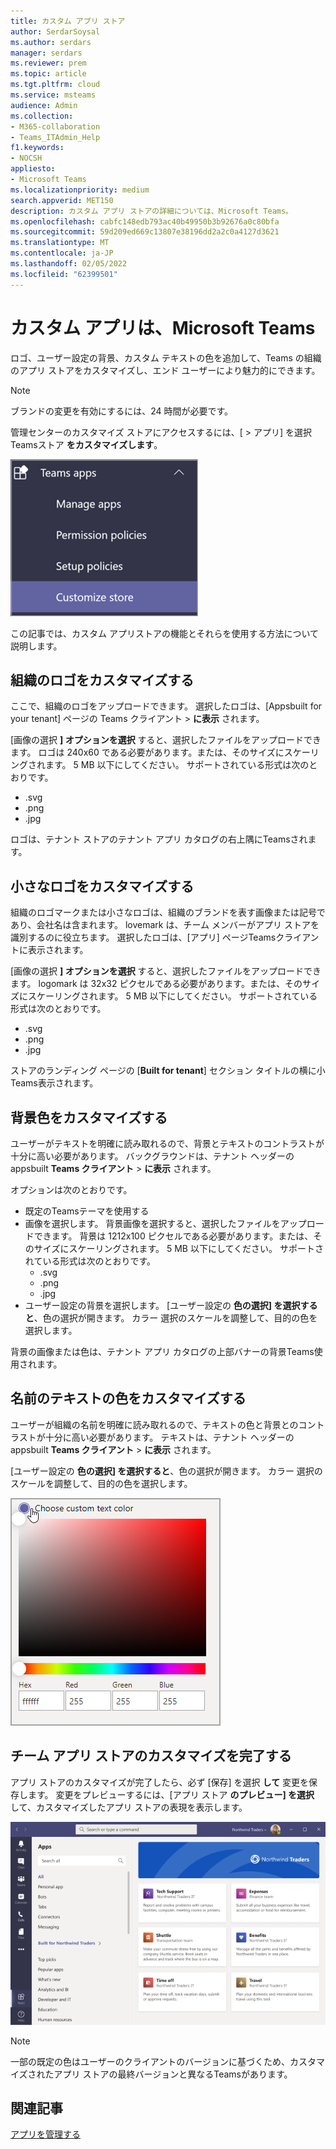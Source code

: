```yaml
---
title: カスタム アプリ ストア
author: SerdarSoysal
ms.author: serdars
manager: serdars
ms.reviewer: prem
ms.topic: article
ms.tgt.pltfrm: cloud
ms.service: msteams
audience: Admin
ms.collection:
- M365-collaboration
- Teams_ITAdmin_Help
f1.keywords:
- NOCSH
appliesto:
- Microsoft Teams
ms.localizationpriority: medium
search.appverid: MET150
description: カスタム アプリ ストアの詳細については、Microsoft Teams。
ms.openlocfilehash: cabfc148edb793ac40b49950b3b92676a0c80bfa
ms.sourcegitcommit: 59d209ed669c13807e38196dd2a2c0a4127d3621
ms.translationtype: MT
ms.contentlocale: ja-JP
ms.lasthandoff: 02/05/2022
ms.locfileid: "62399501"
---
```

# <a name="custom-apps-store-in-microsoft-teams"></a>カスタム アプリは、Microsoft Teams

ロゴ、ユーザー設定の背景、カスタム テキストの色を追加して、Teams の組織のアプリ ストアをカスタマイズし、エンド ユーザーにより魅力的にできます。

> [!Note]
> ブランドの変更を有効にするには、24 時間が必要です。

管理センターのカスタマイズ ストアにアクセスするには、[ > アプリ] を選択Teamsストア **をカスタマイズします**。

  ![管理コンソールのストアのカスタマイズ機能が強調表示されています。](media/customize-app-store.png)

この記事では、カスタム アプリストアの機能とそれらを使用する方法について説明します。

## <a name="customize-your-organization-logo"></a>組織のロゴをカスタマイズする

<!-- Bookmark used by Context Sensitive Help (CSH). Do not delete. -->
<a name="orglogo"> </a>
<!-- Do not remove the bookmark link above. -->

ここで、組織のロゴをアップロードできます。 選択したロゴは、[Appsbuilt for your tenant] ページの Teams クライアント > **に表示** されます。

[画像の選択 **] オプションを選択** すると、選択したファイルをアップロードできます。 ロゴは 240x60 である必要があります。または、そのサイズにスケーリングされます。 5 MB 以下にしてください。 サポートされている形式は次のとおりです。

- .svg
- .png
- .jpg

ロゴは、テナント ストアのテナント アプリ カタログの右上隅にTeamsされます。

## <a name="customize-your-small-logo"></a>小さなロゴをカスタマイズする

<!-- Bookmark used by Context Sensitive Help (CSH). Do not delete. -->
<a name="orglogomark"> </a>
<!-- Do not remove the bookmark link above. -->

組織のロゴマークまたは小さなロゴは、組織のブランドを表す画像または記号であり、会社名は含まれます。 lovemark は、チーム メンバーがアプリ ストアを識別するのに役立ちます。 選択したロゴは、[アプリ] ページTeamsクライアントに表示されます。

[画像の選択 **] オプションを選択** すると、選択したファイルをアップロードできます。 logomark は 32x32 ピクセルである必要があります。または、そのサイズにスケーリングされます。 5 MB 以下にしてください。 サポートされている形式は次のとおりです。

- .svg
- .png
- .jpg

ストアのランディング ページの [**Built for tenant**] セクション タイトルの横に小Teams表示されます。

## <a name="customize-the-background-color"></a>背景色をカスタマイズする

<!-- Bookmark used by Context Sensitive Help (CSH). Do not delete. -->
<a name="custombackground"> </a>
<!-- Do not remove the bookmark link above. -->

ユーザーがテキストを明確に読み取れるので、背景とテキストのコントラストが十分に高い必要があります。 バックグラウンドは、テナント ヘッダーの appsbuilt **Teams クライアント** > **に表示** されます。

オプションは次のとおりです。

- 既定のTeamsテーマを使用する
- 画像を選択します。 背景画像を選択すると、選択したファイルをアップロードできます。 背景は 1212x100 ピクセルである必要があります。または、そのサイズにスケーリングされます。 5 MB 以下にしてください。 サポートされている形式は次のとおりです。
  - .svg
  - .png
  - .jpg
- ユーザー設定の背景を選択します。 [ユーザー設定の **色の選択] を選択すると**、色の選択が開きます。 カラー 選択のスケールを調整して、目的の色を選択します。

背景の画像または色は、テナント アプリ カタログの上部バナーの背景Teams使用されます。

## <a name="customize-the-text-color-of-your-name"></a>名前のテキストの色をカスタマイズする

<!-- Bookmark used by Context Sensitive Help (CSH). Do not delete. -->
<a name="textcolor"> </a>
<!-- Do not remove the bookmark link above. -->

ユーザーが組織の名前を明確に読み取れるので、テキストの色と背景とのコントラストが十分に高い必要があります。 テキストは、テナント ヘッダーの appsbuilt **Teams クライアント** > **に表示** されます。

[ユーザー設定の **色の選択] を選択すると**、色の選択が開きます。 カラー 選択のスケールを調整して、目的の色を選択します。

 ![色の選択を行います。](media/choose-a-custom-color.png)

## <a name="complete-the-customization-of-your-team-apps-store"></a>チーム アプリ ストアのカスタマイズを完了する

アプリ ストアのカスタマイズが完了したら、必ず [保存] を選択 **して** 変更を保存します。
変更をプレビューするには、[アプリ ストア **のプレビュー] を選択** して、カスタマイズしたアプリ ストアの表現を表示します。

![カスタム アプリ ストアのプレビュー。](media/PowerAppsInStore650w.png)

> [!Note]
> 一部の既定の色はユーザーのクライアントのバージョンに基づくため、カスタマイズされたアプリ ストアの最終バージョンと異なるTeamsがあります。

## <a name="related-article"></a>関連記事

[アプリを管理する](manage-apps.md)
